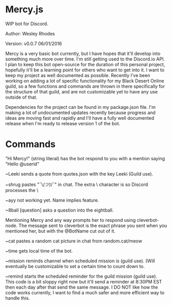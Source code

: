 # Mercy.js
WIP bot for Discord.

Author: Wesley Rhodes

Version: v0.0.7 06/01/2016

Mercy is a very basic bot currently, but I have hopes that it'll develop into something much more over time.  I'm still getting used to the Discord.io API.  I plan to keep this bot open-source for the duration of this personal project, hopefully it'll be a learning point for others who want to get into it.  I want to keep my project as well documented as possible.  Recently I've been working on adding a lot of specific functionality for my Black Desert Online guild, so a few functions and commands are thrown in there specifically for the structure of that guild, and are not customizable yet to have any use outside of that.

Dependencies for the project can be found in my package.json file.  I'm making a lot of undocumented updates recently because progress and ideas are moving fast and rapidly and I'll have a fully well documented release when I'm ready to release version 1 of the bot.

# Commands

"Hi Mercy!" (string literal) has the bot respond to you with a mention saying "Hello @userid"

~Leeki sends a quote from quotes.json with the key Leeki (Guild use).

~shrug pastes "¯\\_(ツ)_/¯" in chat.  The extra \ character is so Discord processes the \

~ayy not working yet.  Name implies feature.

~8ball [question] asks a question into the eightball.

Mentioning Mercy and any way prompts her to respond using cleverbot-node.  The message sent to cleverbot is the exact phrase you sent when you mentioned her, but with the @BotName cut out of it.

~cat pastes a random cat picture in chat from random.cat/meow

~time gets local time of the bot.

~mission reminds channel when scheduled mission is (guild use).  (Will eventually be customizable to set a certain time to count down to.

~remind starts the scheduled reminder for the guild mission (guild use).  This code is a bit sloppy right now but it'll send a reminder at 8:30PM EST then each day after that send the same message.  I DO NOT like how the code works currently, I want to find a much safer and more efficient way to handle this.
